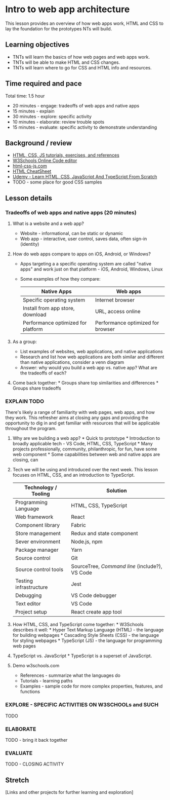 # Intro to web app architecture
This lesson provides an overview of how web apps work, HTML and CSS to lay the foundation for the prototypes NTs will build.

## Learning objectives
* TNTs will learn the basics of how web pages and web apps work.
* TNTs will be able to make HTML and CSS changes.
* TNTs will learn where to go for CSS and HTML info and resources.

## Time required and pace
Total time: 1.5 hour
* 20 minutes - engage: tradeoffs of web apps and native apps
* 15 minutes - explain
* 30 minutes - explore: specific activity
* 10 minutes - elaborate: review trouble spots
* 15 minutes - evaluate: specific activity to demonstrate understanding

## Background / review
* [HTML, CSS, JS tutorials, exercises, and references](https://www.w3schools.com/)
* [W3Schools Online Code editor](https://www.w3schools.com/tryit/)
* [html-css-js.com](https://html-css-js.com/)
* [HTML CheatSheet](https://htmlcheatsheet.com/)
* [Udemy - Learn HTML, CSS, JavaScript And TypeScript From Scratch](https://www.udemy.com/course/html-and-css-from-scratch/)
* TODO - some place for good CSS samples

## Lesson details
### Tradeoffs of web apps and native apps (20 minutes)
1. What is a website and a web app?
      * Website - informational, can be static or dynamic
      * Web app - interactive, user control, saves data, often sign-in (identity)

2. How do web apps compare to apps on iOS, Android, or Windows?
      * Apps targeting a a specific operating system are called "native apps" and work just on that platform - iOS, Android, Windows, Linux
      * Some examples of how they compare:
      
        | Native Apps  | Web apps |
        |---|---|
        | Specific operating system   | Internet browser  |
        | Install from app store, download | URL, access online |
        | Performance optimized for platform | Performance optimized for browser |

3.  As a group:
       * List examples of websites, web applications, and native applications
       * Research and list how web applications are both similar and different than native applications, consider a venn diagram
       * Answer: why would you build a web app vs. native app? What are the tradeoffs of each?

4. Come back together:
       * Groups share top similarities and differences
       * Groups share tradeoffs

### EXPLAIN  TODO
There's likely a range of familiarity with web pages, web apps, and how they work. This refresher aims at closing any gaps and providing  the opportunity to dig in and get familiar with resources that will be applicable throughout the program.

1. Why are we building a web app?
       * Quick to prototype
       * Introduction to broadly applicable tech - VS Code, HTML, CSS, TypeScript
       * Many projects professionally, community, philanthropic, for fun, have some web component
       * Some capabilities between web and native apps are closing, can 

2. Tech we will be using and introduced over the next week. This lesson focuses on HTML, CSS, and an introduction to TypeScript.

      | Technology / Tooling | Solution |
      |---|---|
      | Programming Language   | HTML, CSS, TypeScript  |
      | Web framework | React |
      | Component library | Fabric |
      | Store management | Redux and state component|
      | Sever environment | Node.js, npm|
      | Package manager | Yarn |
      | Source control | Git |
      | Source control tools | SourceTree, *Command line* (include?), VS Code|
      | Testing infrastructure | Jest |
      | Debugging | VS Code debugger |
      | Text editor | VS Code |
      | Project setup | React create app tool |

3. How HTML, CSS, and TypeScript come together:
       * W3Schools describes it well:
             * Hyper Text Markup Language (HTML) - the language for building webpages
             * Cascading Style Sheets (CSS) - the language for styling webpages
             * TypeScript (JS) - the language for programming web pages

4. TypeScript vs. JavaScript
       * TypeScript is a superset of JavaScript.
       
5. Demo w3schools.com
     * References - summarize what the languages do
     * Tutorials - learning paths
     * Examples - sample code for more complex properties, features, and functions

### EXPLORE - SPECIFIC ACTIVITIES ON W3SCHOOLs and SUCH
TODO

### ELABORATE
TODO - bring it back together

### EVALUATE
TODO - CLOSING ACTIVITY

## Stretch
[Links and other projects for further learning and exploration]
